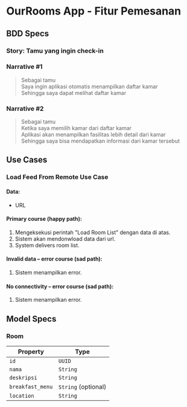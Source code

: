 # OurRooms App - Fitur Pemesanan
## BDD Specs

### Story: Tamu yang ingin check-in

### Narrative #1

> Sebagai tamu  
> Saya ingin aplikasi otomatis menampilkan daftar kamar  
> Sehingga saya dapat melihat daftar kamar  

### Narrative #2

> Sebagai tamu  
> Ketika saya memilih kamar dari daftar kamar  
> Aplikasi akan menampilkan fasilitas lebih detail dari kamar  
> Sehingga saya bisa mendapatkan informasi dari kamar tersebut  

## Use Cases

### Load Feed From Remote Use Case

#### Data:
- URL

#### Primary course (happy path):
1. Mengeksekusi perintah "Load Room List" dengan data di atas.
2. Sistem akan mendonwload data dari url.
3. System delivers room list.

#### Invalid data – error course (sad path):
1. Sistem menampilkan error.

#### No connectivity – error course (sad path):
1. Sistem menampilkan error.

## Model Specs

### Room

| Property      | Type                |
|---------------|---------------------|
| `id`          | `UUID`              |
| `nama` | `String`  |
| `deskripsi`    | `String`               |
| `breakfast_menu`    | `String`  (optional)|
| `location`    | `String`  |
